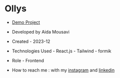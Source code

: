 
# Ollys

- [Demo Project](https://ollys.vercel.app/)

- Developed by Aida Mousavi

- Created - 2023-12

- Technologies Used - React.js - Tailwind - formik

- Role - Frontend

- How to reach me : with my [instagram](https://www.instagram.com/dev.mousavi) and [linkedin](www.linkedin.com/in/aida-mousavi-18791a292)

